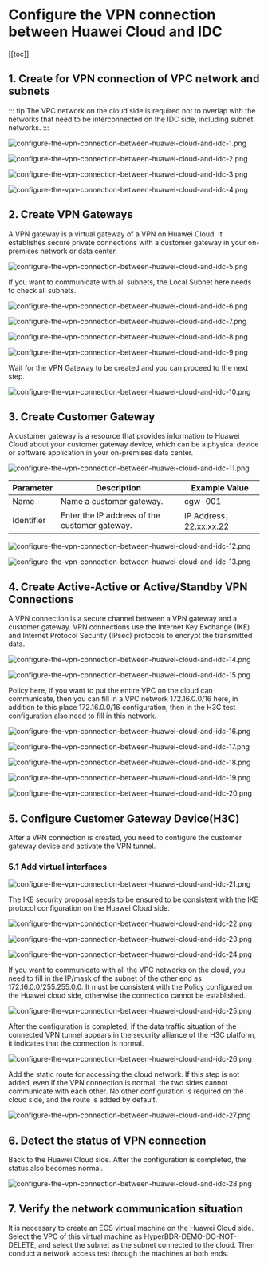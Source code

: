 # Configure the VPN connection between Huawei Cloud and IDC

[[toc]]

## 1. Create for VPN connection of VPC network and subnets

::: tip
The VPC network on the cloud side is required not to overlap with the networks that need to be interconnected on the IDC side, including subnet networks. 
:::

![configure-the-vpn-connection-between-huawei-cloud-and-idc-1.png](./images/configure-the-vpn-connection-between-huawei-cloud-and-idc-1.png
)  

![configure-the-vpn-connection-between-huawei-cloud-and-idc-2.png](./images/configure-the-vpn-connection-between-huawei-cloud-and-idc-2.png
)  

![configure-the-vpn-connection-between-huawei-cloud-and-idc-3.png](./images/configure-the-vpn-connection-between-huawei-cloud-and-idc-3.png
)  

![configure-the-vpn-connection-between-huawei-cloud-and-idc-4.png](./images/configure-the-vpn-connection-between-huawei-cloud-and-idc-4.png
)  

## 2. Create VPN Gateways

A VPN gateway is a virtual gateway of a VPN on Huawei Cloud. It establishes secure private connections with a customer gateway in your on-premises network or data center.  

![configure-the-vpn-connection-between-huawei-cloud-and-idc-5.png](./images/configure-the-vpn-connection-between-huawei-cloud-and-idc-5.png
)  

If you want to communicate with all subnets, the Local Subnet here needs to check all subnets.  

![configure-the-vpn-connection-between-huawei-cloud-and-idc-6.png](./images/configure-the-vpn-connection-between-huawei-cloud-and-idc-6.png
)  

![configure-the-vpn-connection-between-huawei-cloud-and-idc-7.png](./images/configure-the-vpn-connection-between-huawei-cloud-and-idc-7.png
)  

![configure-the-vpn-connection-between-huawei-cloud-and-idc-8.png](./images/configure-the-vpn-connection-between-huawei-cloud-and-idc-8.png
)  

![configure-the-vpn-connection-between-huawei-cloud-and-idc-9.png](./images/configure-the-vpn-connection-between-huawei-cloud-and-idc-9.png
)  

Wait for the VPN Gateway to be created and you can proceed to the next step.  

![configure-the-vpn-connection-between-huawei-cloud-and-idc-10.png](./images/configure-the-vpn-connection-between-huawei-cloud-and-idc-10.png
)  

## 3. Create Customer Gateway

A customer gateway is a resource that provides information to Huawei Cloud about your customer gateway device, which can be a physical device or software application in your on-premises data center.  

![configure-the-vpn-connection-between-huawei-cloud-and-idc-11.png](./images/configure-the-vpn-connection-between-huawei-cloud-and-idc-11.png
)  

| Parameter | Description | Example Value |
| --- | --- | --- |
| Name | Name a customer gateway. | cgw-001 |
| Identifier | Enter the IP address of the customer gateway. | IP Address，22.xx.xx.22 |


![configure-the-vpn-connection-between-huawei-cloud-and-idc-12.png](./images/configure-the-vpn-connection-between-huawei-cloud-and-idc-12.png
)  

![configure-the-vpn-connection-between-huawei-cloud-and-idc-13.png](./images/configure-the-vpn-connection-between-huawei-cloud-and-idc-13.png
)  

## 4. Create Active-Active or Active/Standby VPN Connections

A VPN connection is a secure channel between a VPN gateway and a customer gateway. VPN connections use the Internet Key Exchange (IKE) and Internet Protocol Security (IPsec) protocols to encrypt the transmitted data.  

![configure-the-vpn-connection-between-huawei-cloud-and-idc-14.png](./images/configure-the-vpn-connection-between-huawei-cloud-and-idc-14.png
)  

![configure-the-vpn-connection-between-huawei-cloud-and-idc-15.png](./images/configure-the-vpn-connection-between-huawei-cloud-and-idc-15.png
)  

Policy here, if you want to put the entire VPC on the cloud can communicate, then you can fill in a VPC network 172.16.0.0/16 here, in addition to this place 172.16.0.0/16 configuration, then in the H3C test configuration also need to fill in this network.  

![configure-the-vpn-connection-between-huawei-cloud-and-idc-16.png](./images/configure-the-vpn-connection-between-huawei-cloud-and-idc-16.png
)  

![configure-the-vpn-connection-between-huawei-cloud-and-idc-17.png](./images/configure-the-vpn-connection-between-huawei-cloud-and-idc-17.png
)  

![configure-the-vpn-connection-between-huawei-cloud-and-idc-18.png](./images/configure-the-vpn-connection-between-huawei-cloud-and-idc-18.png
)  

![configure-the-vpn-connection-between-huawei-cloud-and-idc-19.png](./images/configure-the-vpn-connection-between-huawei-cloud-and-idc-19.png
)  

![configure-the-vpn-connection-between-huawei-cloud-and-idc-20.png](./images/configure-the-vpn-connection-between-huawei-cloud-and-idc-20.png
)  

## 5. Configure Customer Gateway Device(H3C)

After a VPN connection is created, you need to configure the customer gateway device and activate the VPN tunnel.  

### 5.1 Add virtual interfaces

![configure-the-vpn-connection-between-huawei-cloud-and-idc-21.png](./images/configure-the-vpn-connection-between-huawei-cloud-and-idc-21.png
)  

The IKE security proposal needs to be ensured to be consistent with the IKE protocol configuration on the Huawei Cloud side.  

![configure-the-vpn-connection-between-huawei-cloud-and-idc-22.png](./images/configure-the-vpn-connection-between-huawei-cloud-and-idc-22.png
)  

![configure-the-vpn-connection-between-huawei-cloud-and-idc-23.png](./images/configure-the-vpn-connection-between-huawei-cloud-and-idc-23.png
)  

![configure-the-vpn-connection-between-huawei-cloud-and-idc-24.png](./images/configure-the-vpn-connection-between-huawei-cloud-and-idc-24.png
)  

If you want to communicate with all the VPC networks on the cloud, you need to fill in the IP/mask of the subnet of the other end as 172.16.0.0/255.255.0.0. It must be consistent with the Policy configured on the Huawei cloud side, otherwise the connection cannot be established.  

![configure-the-vpn-connection-between-huawei-cloud-and-idc-25.png](./images/configure-the-vpn-connection-between-huawei-cloud-and-idc-25.png
)  

After the configuration is completed, if the data traffic situation of the connected VPN tunnel appears in the security alliance of the H3C platform, it indicates that the connection is normal.   

![configure-the-vpn-connection-between-huawei-cloud-and-idc-26.png](./images/configure-the-vpn-connection-between-huawei-cloud-and-idc-26.png
)  

Add the static route for accessing the cloud network. If this step is not added, even if the VPN connection is normal, the two sides cannot communicate with each other. No other configuration is required on the cloud side, and the route is added by default.   

![configure-the-vpn-connection-between-huawei-cloud-and-idc-27.png](./images/configure-the-vpn-connection-between-huawei-cloud-and-idc-27.png
)  

## 6. Detect the status of VPN connection

Back to the Huawei Cloud side. After the configuration is completed, the status also becomes normal.   

![configure-the-vpn-connection-between-huawei-cloud-and-idc-28.png](./images/configure-the-vpn-connection-between-huawei-cloud-and-idc-28.png
)  

## 7. Verify the network communication situation

It is necessary to create an ECS virtual machine on the Huawei Cloud side. Select the VPC of this virtual machine as HyperBDR-DEMO-DO-NOT-DELETE, and select the subnet as the subnet connected to the cloud. 
Then conduct a network access test through the machines at both ends.   
